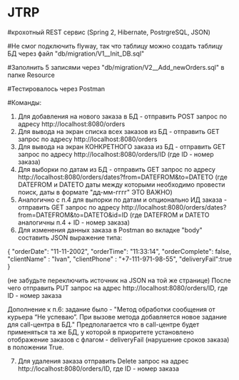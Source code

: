 # JTRP
#крохотный REST сервис (Spring 2, Hibernate, PostrgreSQL, JSON)

#Не смог подключить flyway, так что таблицу можно создать таблицу БД через файл "db/migration/V1__Init_DB.sql"

#Заполнить 5 записями через "db/migration/V2__Add_newOrders.sql" в папке Resource

#Тестировалось через Postman

#Команды:

1) Для добавления на нового заказа в БД - отправить POST запрос по адресу http://localhost:8080/orders
2) Для вывода на экран списка всех заказов из БД - отправить GET запрос по адресу http://localhost:8080/orders
3) Для вывода на экран КОНКРЕТНОГО заказа из БД - отправить GET запрос по адресу http://localhost:8080/orders/ID (где ID - номер заказа)
4) Для выборки по датам из БД - отправить GET запрос по адресу http://localhost:8080/orders/dates?from=DATEFROM&to=DATETO (где DATEFROM и DATETO даты между которыми необходимо провести поиск, даты в формате "дд-мм-гггг" ЭТО ВАЖНО)
5) Аналогично с п.4 для выпорки по датам и опционально ИД заказа - отправить GET запрос по адресу http://localhost:8080/orders/dates?from=DATEFROM&to=DATETO&id=ID (где DATEFROM и DATETO аналогичны п.4 + ID - номер заказа)
6) Для изменения данных заказа в Postman во вкладке "body" составить JSON выражение типа:

{
    "orderDate": "11-11-2002",
    "orderTime": "11:33:14",
    "orderComplete": false,
    "clientName" : "Ivan",
    "clientPhone" : "+7-111-971-98-55",
    "deliveryFail":true
}

(не забудьте переключить источник на JSON на той же странице)
После чего отправить PUT запрос на адрес http://localhost:8080/orders/ID, где ID - номер заказа

Дополнение к п.6: задание было - "Метод обработки сообщения от курьера “Не успеваю”. При вызове метода добавляется
новое задание для call-центра в БД." Предполагается что в call-центре будет применяться та же БД, у которой в приоритете установлено отображение заказов с флагом - deliveryFail (нарушение сроков заказа) в положении True.

7) Для удаления заказа отправить Delete запрос на адрес http://localhost:8080/orders/ID, где ID - номер заказа
